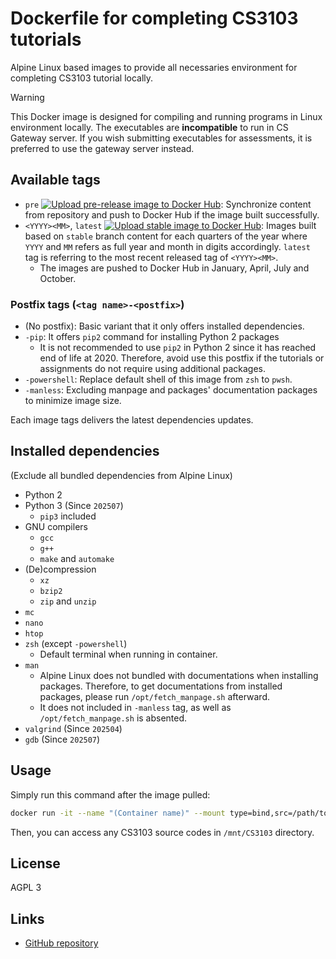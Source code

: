 # Dockerfile for completing CS3103 tutorials

Alpine Linux based images to provide all necessaries environment for completing CS3103 tutorial locally.

> [!WARNING]
> This Docker image is designed for compiling and running programs in Linux environment locally. The executables are **incompatible** to run in CS Gateway server.
> If you wish submitting executables for assessments, it is preferred to use the gateway server instead.

## Available tags

* `pre` [![Upload pre-release image to Docker Hub](https://github.com/rk0cc/cs3103pico/actions/workflows/prerelease.yml/badge.svg?branch=main)](https://github.com/rk0cc/cs3103pico/actions/workflows/prerelease.yml): Synchronize content from repository and push to Docker Hub if the image built successfully.
* `<YYYY><MM>`, `latest` [![Upload stable image to Docker Hub](https://github.com/rk0cc/cs3103pico/actions/workflows/release.yml/badge.svg?branch=stable)](https://github.com/rk0cc/cs3103pico/actions/workflows/release.yml): Images built based on `stable` branch content for each quarters of the year where `YYYY` and `MM` refers as full year and month in digits accordingly. `latest` tag is referring to the most recent released tag of `<YYYY><MM>`.
    * The images are pushed to Docker Hub in January, April, July and October.

### Postfix tags (`<tag name>-<postfix>`)

* (No postfix): Basic variant that it only offers installed dependencies.
* `-pip`: It offers `pip2` command for installing Python 2 packages
    * It is not recommended to use `pip2` in Python 2 since it has reached end of life at 2020. Therefore, avoid use this postfix if the tutorials or assignments do not require using additional packages.
* `-powershell`: Replace default shell of this image from `zsh` to `pwsh`.
* `-manless`: Excluding manpage and packages' documentation packages to minimize image size.

Each image tags delivers the latest dependencies updates.

## Installed dependencies

(Exclude all bundled dependencies from Alpine Linux)

* Python 2
* Python 3 (Since `202507`)
    * `pip3` included
* GNU compilers
    * `gcc`
    * `g++`
    * `make` and `automake`
* (De)compression
    * `xz`
    * `bzip2`
    * `zip` and `unzip`
* `mc`
* `nano`
* `htop`
* `zsh` (except `-powershell`)
    * Default terminal when running in container.
* `man`
    * Alpine Linux does not bundled with documentations when installing packages. Therefore, to get documentations from installed packages, please run `/opt/fetch_manpage.sh` afterward.
    * It does not included in `-manless` tag, as well as `/opt/fetch_manpage.sh` is absented.
* `valgrind` (Since `202504`)
* `gdb` (Since `202507`)

## Usage

Simply run this command after the image pulled:

```bash
docker run -it --name "(Container name)" --mount type=bind,src=/path/to/CS3103/src,dst=/mnt/CS3103 rk0d/cs3103pico:latest
```

Then, you can access any CS3103 source codes in `/mnt/CS3103` directory.

## License

AGPL 3

## Links

* [GitHub repository](https://github.com/rk0cc/cs3103pico)

